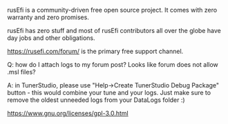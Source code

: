 rusEfi is a community-driven free open source project. It comes with zero warranty and zero promises.

rusEfi has zero stuff and most of rusEfi contributors all over the globe have day jobs and other obligations.

https://rusefi.com/forum/ is the primary free support channel.


Q: how do I attach logs to my forum post? Looks like forum does not allow .msl files?

A: in TunerStudio, please use "Help->Create TunerStudio Debug Package" button - this would combine your tune and your logs.
Just make sure to remove the oldest unneeded logs from your DataLogs folder :) 


https://www.gnu.org/licenses/gpl-3.0.html